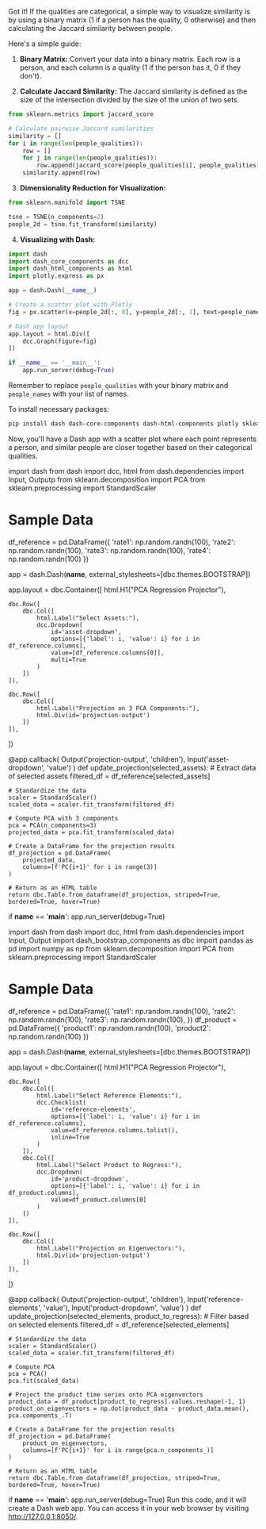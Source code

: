 Got it! If the qualities are categorical, a simple way to visualize similarity is by using a binary matrix (1 if a person has the quality, 0 otherwise) and then calculating the Jaccard similarity between people.

Here's a simple guide:

1. **Binary Matrix:**
Convert your data into a binary matrix. Each row is a person, and each column is a quality (1 if the person has it, 0 if they don't).

2. **Calculate Jaccard Similarity:**
The Jaccard similarity is defined as the size of the intersection divided by the size of the union of two sets.

```python
from sklearn.metrics import jaccard_score

# Calculate pairwise Jaccard similarities
similarity = []
for i in range(len(people_qualities)):
    row = []
    for j in range(len(people_qualities)):
        row.append(jaccard_score(people_qualities[i], people_qualities[j]))
    similarity.append(row)
```

3. **Dimensionality Reduction for Visualization:**

```python
from sklearn.manifold import TSNE

tsne = TSNE(n_components=2)
people_2d = tsne.fit_transform(similarity)
```

4. **Visualizing with Dash:**

```python
import dash
import dash_core_components as dcc
import dash_html_components as html
import plotly.express as px

app = dash.Dash(__name__)

# Create a scatter plot with Plotly
fig = px.scatter(x=people_2d[:, 0], y=people_2d[:, 1], text=people_names)

# Dash app layout
app.layout = html.Div([
    dcc.Graph(figure=fig)
])

if __name__ == '__main__':
    app.run_server(debug=True)
```

Remember to replace `people_qualities` with your binary matrix and `people_names` with your list of names.

To install necessary packages:
```bash
pip install dash dash-core-components dash-html-components plotly sklearn
```

Now, you'll have a Dash app with a scatter plot where each point represents a person, and similar people are closer together based on their categorical qualities.


import dash
from dash import dcc, html
from dash.dependencies import Input, Outputp
from sklearn.decomposition import PCA
from sklearn.preprocessing import StandardScaler

# Sample Data
df_reference = pd.DataFrame({
    'rate1': np.random.randn(100),
    'rate2': np.random.randn(100),
    'rate3': np.random.randn(100),
    'rate4': np.random.randn(100)
})

app = dash.Dash(__name__, external_stylesheets=[dbc.themes.BOOTSTRAP])

app.layout = dbc.Container([
    html.H1("PCA Regression Projector"),
    
    dbc.Row([
        dbc.Col([
            html.Label("Select Assets:"),
            dcc.Dropdown(
                id='asset-dropdown',
                options=[{'label': i, 'value': i} for i in df_reference.columns],
                value=[df_reference.columns[0]],
                multi=True
            )
        ])
    ]),
    
    dbc.Row([
        dbc.Col([
            html.Label("Projection on 3 PCA Components:"),
            html.Div(id='projection-output')
        ])
    ]),
])

@app.callback(
    Output('projection-output', 'children'),
    Input('asset-dropdown', 'value')
)
def update_projection(selected_assets):
    # Extract data of selected assets
    filtered_df = df_reference[selected_assets]

    # Standardize the data
    scaler = StandardScaler()
    scaled_data = scaler.fit_transform(filtered_df)

    # Compute PCA with 3 components
    pca = PCA(n_components=3)
    projected_data = pca.fit_transform(scaled_data)

    # Create a DataFrame for the projection results
    df_projection = pd.DataFrame(
        projected_data, 
        columns=[f'PC{i+1}' for i in range(3)]
    )
    
    # Return as an HTML table
    return dbc.Table.from_dataframe(df_projection, striped=True, bordered=True, hover=True)

if __name__ == '__main__':
    app.run_server(debug=True)









import dash
from dash import dcc, html
from dash.dependencies import Input, Output
import dash_bootstrap_components as dbc
import pandas as pd
import numpy as np
from sklearn.decomposition import PCA
from sklearn.preprocessing import StandardScaler

# Sample Data
df_reference = pd.DataFrame({
    'rate1': np.random.randn(100),
    'rate2': np.random.randn(100),
    'rate3': np.random.randn(100),
})
df_product = pd.DataFrame({
    'product1': np.random.randn(100),
    'product2': np.random.randn(100)
})

app = dash.Dash(__name__, external_stylesheets=[dbc.themes.BOOTSTRAP])

app.layout = dbc.Container([
    html.H1("PCA Regression Projector"),
    
    dbc.Row([
        dbc.Col([
            html.Label("Select Reference Elements:"),
            dcc.Checklist(
                id='reference-elements',
                options=[{'label': i, 'value': i} for i in df_reference.columns],
                value=df_reference.columns.tolist(),
                inline=True
            )
        ]),
        dbc.Col([
            html.Label("Select Product to Regress:"),
            dcc.Dropdown(
                id='product-dropdown',
                options=[{'label': i, 'value': i} for i in df_product.columns],
                value=df_product.columns[0]
            )
        ])
    ]),
    
    dbc.Row([
        dbc.Col([
            html.Label("Projection on Eigenvectors:"),
            html.Div(id='projection-output')
        ])
    ]),
])

@app.callback(
    Output('projection-output', 'children'),
    Input('reference-elements', 'value'),
    Input('product-dropdown', 'value')
)
def update_projection(selected_elements, product_to_regress):
    # Filter based on selected elements
    filtered_df = df_reference[selected_elements]

    # Standardize the data
    scaler = StandardScaler()
    scaled_data = scaler.fit_transform(filtered_df)

    # Compute PCA
    pca = PCA()
    pca.fit(scaled_data)

    # Project the product time series onto PCA eigenvectors
    product_data = df_product[product_to_regress].values.reshape(-1, 1)
    product_on_eigenvectors = np.dot(product_data - product_data.mean(), pca.components_.T)

    # Create a DataFrame for the projection results
    df_projection = pd.DataFrame(
        product_on_eigenvectors, 
        columns=[f'PC{i+1}' for i in range(pca.n_components_)]
    )
    
    # Return as an HTML table
    return dbc.Table.from_dataframe(df_projection, striped=True, bordered=True, hover=True)

if __name__ == '__main__':
    app.run_server(debug=True)
Run this code, and it will create a Dash web app. You can access it in your web browser by visiting http://127.0.0.1:8050/.
